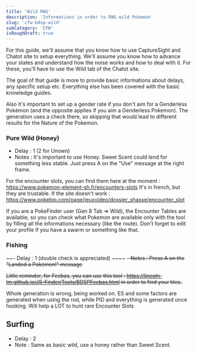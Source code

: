 ```yaml
---
title: 'Wild RNG'
description: 'Informations in order to RNG wild Pokemon'
slug: 'cfw-bdsp-wild'
subCategory: 'CFW'
isRoughDraft: true
---
```


For this guide, we'll assume that you know how to use CaptureSight and Chatot site to setup everything. We'll assume you know how to advance your states and understand how the noise works and how to deal with it. For these, you'll have to use the Wild tab of the Chatot site.

The goal of that guide is more to provide basic informations about delays, any specific setup etc. Everything else has been covered with the basic knowledge guides.

Also it's important to set up a gender rate if you don't aim for a Genderless Pokémon (and the opposite applies if you aim a Genderless Pokemon). The generation uses a check there, so skipping that would lead to different results for the Nature of the Pokemon.

### Pure Wild (Honey)

- Delay : 1 (2 for Unown)
- Notes : It's important to use Honey. Sweet Scent could lend for something less stable. Just press A on the "Use" message at the right frame.

For the encounter slots, you can find them here at the moment : https://www.pokemon-element-sh.fr/encounters-slots
It's in french, but they are trustable. If the site doesn't work : https://www.pokebip.com/page/jeuxvideo/dossier_shasse/encounter_slot

If you are a PokeFinder user (Gen 8 Tab => Wild), the Encounter Tables are available, so you can check what Pokemon are available only with the tool by filling all the informations necessary (like the route). Don't forget to edit your profile if you have a swarm or something like that.

### Fishing

~~- Delay : 1 (double check is appreciated) ~~~~
~~- Notes : Press A on the "Landed a Pokémon!" message~~

~~Little reminder, for Feebas, you can use this tool : https://lincoln-lm.github.io/JS-Finder/Tools/BDSPFeebas.html in order to find your tiles.~~.

Whole generation is wrong, being worked on. ES and some factors are generated when using the rod, while PID and everything is generated once hooking. Will help a LOT to hunt rare Encounter Slots 

## Surfing 

- Delay : 2
- Note : Same as basic wild, use a honey rather than Sweet Scent.
